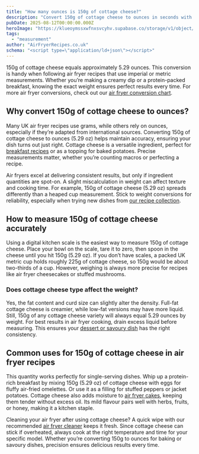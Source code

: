 ```yaml
---
title: "How many ounces is 150g of cottage cheese?"
description: "Convert 150g of cottage cheese to ounces in seconds with our easy guide. Perfect for air fryer recipes and meal prep!"
pubDate: 2025-08-12T00:00:00.000Z
heroImage: "https://klueoymssxwfnxsvcyhv.supabase.co/storage/v1/object/public/md/150g-cottage-cheese-to-ounces-ba697213.webp"
tags:
  - "measurement"
author: "AirFryerRecipes.co.uk"
schema: "<script type=\"application/ld+json\"></script>"
---
```


<p>150g of cottage cheese equals approximately 5.29 ounces. This conversion is handy when following air fryer recipes that use imperial or metric measurements. Whether you’re making a creamy dip or a protein-packed breakfast, knowing the exact weight ensures perfect results every time. For more air fryer conversions, check out our <a href=https://www.airfryerrecipe.co.uk/air-fryer-conversion-chart>air fryer conversion chart</a>.</p>  

<h2>Why convert 150g of cottage cheese to ounces?</h2>  
<p>Many UK air fryer recipes use grams, while others rely on ounces, especially if they’re adapted from international sources. Converting 150g of cottage cheese to ounces (5.29 oz) helps maintain accuracy, ensuring your dish turns out just right. Cottage cheese is a versatile ingredient, perfect for <a href=https://www.airfryerrecipe.co.uk/recipe-category/breakfast>breakfast recipes</a> or as a topping for baked potatoes. Precise measurements matter, whether you’re counting macros or perfecting a recipe.</p>  

<p>Air fryers excel at delivering consistent results, but only if ingredient quantities are spot-on. A slight miscalculation in weight can affect texture and cooking time. For example, 150g of cottage cheese (5.29 oz) spreads differently than a heaped cup measurement. Stick to weight conversions for reliability, especially when trying new dishes from <a href=https://www.airfryerrecipe.co.uk/recipes>our recipe collection</a>.</p>  

<h2>How to measure 150g of cottage cheese accurately</h2>  
<p>Using a digital kitchen scale is the easiest way to measure 150g of cottage cheese. Place your bowl on the scale, tare it to zero, then spoon in the cheese until you hit 150g (5.29 oz). If you don’t have scales, a packed UK metric cup holds roughly 225g of cottage cheese, so 150g would be about two-thirds of a cup. However, weighing is always more precise for recipes like air fryer cheesecakes or stuffed mushrooms.</p>  

<h3>Does cottage cheese type affect the weight?</h3>  
<p>Yes, the fat content and curd size can slightly alter the density. Full-fat cottage cheese is creamier, while low-fat versions may have more liquid. Still, 150g of any cottage cheese variety will always equal 5.29 ounces by weight. For best results in air fryer cooking, drain excess liquid before measuring. This ensures your <a href=https://www.airfryerrecipe.co.uk/recipe-category/dessert>dessert or savoury dish</a> has the right consistency.</p>  

<h2>Common uses for 150g of cottage cheese in air fryer recipes</h2>  
<p>This quantity works perfectly for single-serving dishes. Whip up a protein-rich breakfast by mixing 150g (5.29 oz) of cottage cheese with eggs for fluffy air-fried omelettes. Or use it as a filling for stuffed peppers or jacket potatoes. Cottage cheese also adds moisture to <a href=https://www.airfryerrecipe.co.uk/recipe-category/cakes>air fryer cakes</a>, keeping them tender without excess oil. Its mild flavour pairs well with herbs, fruits, or honey, making it a kitchen staple.</p>  

<p>Cleaning your air fryer after using cottage cheese? A quick wipe with our recommended <a href=https://www.airfryerrecipe.co.uk/air-fryer-cleaner>air fryer cleaner</a> keeps it fresh. Since cottage cheese can stick if overheated, always cook at the right temperature and time for your specific model. Whether you’re converting 150g to ounces for baking or savoury dishes, precision ensures delicious results every time.</p>